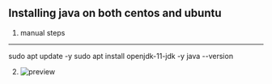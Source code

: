 Installing java on both centos and ubuntu
------------------------------------------
1. manual steps 
---
sudo apt update -y
sudo apt install openjdk-11-jdk -y
java --version

2. ![preview]() 
